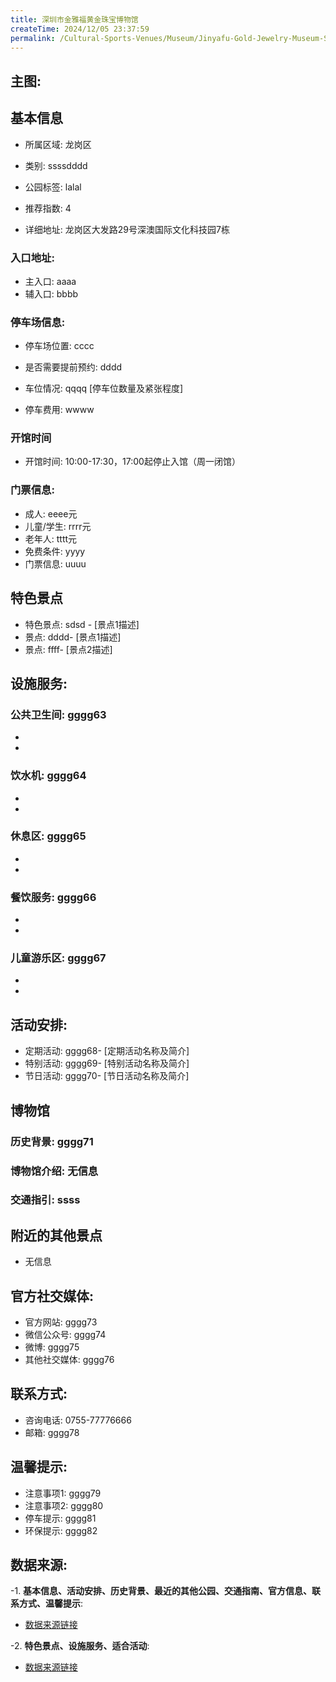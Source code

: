 ```yaml
---
title: 深圳市金雅福黄金珠宝博物馆
createTime: 2024/12/05 23:37:59
permalink: /Cultural-Sports-Venues/Museum/Jinyafu-Gold-Jewelry-Museum-Shenzhen/
---
```


## 主图:
<ImageCard
image="https://cn.bing.com/th?id=OHR.AlfanzinaLighthouse_ZH-CN9704515669_1920x1080.webp"
title= "深圳市金雅福黄金珠宝博物馆"
description= ""
date="2024/12/05"
href="/"
author="市文化广电旅游体育局"
/>
## 基本信息

- 所属区域: 龙岗区

- 类别: ssssdddd

- 公园标签: lalal

- 推荐指数: 4

- 详细地址: 龙岗区大发路29号深澳国际文化科技园7栋

### 入口地址:
- 主入口: aaaa
- 辅入口: bbbb
### 停车场信息:
- 停车场位置: cccc

- 是否需要提前预约: dddd

- 车位情况: qqqq [停车位数量及紧张程度]

- 停车费用: wwww

### 开馆时间
- 开馆时间: 10:00-17:30，17:00起停止入馆（周一闭馆）

### 门票信息:
- 成人: eeee元
- 儿童/学生: rrrr元
- 老年人: tttt元
- 免费条件: yyyy
- 门票信息: uuuu
## 特色景点
- 特色景点: sdsd - [景点1描述]
- 景点: dddd- [景点1描述]
- 景点: ffff- [景点2描述]
## 设施服务:
### 公共卫生间: gggg63
- 
- 
### 饮水机: gggg64
- 
- 
### 休息区: gggg65
- 
- 
### 餐饮服务: gggg66
- 
- 
### 儿童游乐区: gggg67
- 
- 
## 活动安排:
- 定期活动: gggg68- [定期活动名称及简介]
- 特别活动: gggg69- [特别活动名称及简介]
- 节日活动: gggg70- [节日活动名称及简介]
## 博物馆
### 历史背景: gggg71
### 博物馆介绍: 无信息
### 交通指引: ssss

## 附近的其他景点
- 无信息

## 官方社交媒体:
- 官方网站: gggg73
- 微信公众号: gggg74
- 微博: gggg75
- 其他社交媒体: gggg76

## 联系方式:
- 咨询电话: 0755-77776666
- 邮箱: gggg78

## 温馨提示:
- 注意事项1: gggg79
- 注意事项2: gggg80
- 停车提示: gggg81
- 环保提示: gggg82

## 数据来源:
-1. **基本信息、活动安排、历史背景、最近的其他公园、交通指南、官方信息、联系方式、温馨提示**:
- [数据来源链接](http://wtl.sz.gov.cn/ggfw/whl/bwgylb/index.html)

-2. **特色景点、设施服务、适合活动**:
- [数据来源链接](http://wtl.sz.gov.cn/ggfw/whl/bwgylb/index.html)

